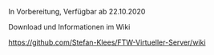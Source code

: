 In Vorbereitung, Verfügbar ab 22.10.2020

Download und Informationen im Wiki

https://github.com/Stefan-Klees/FTW-Virtueller-Server/wiki
